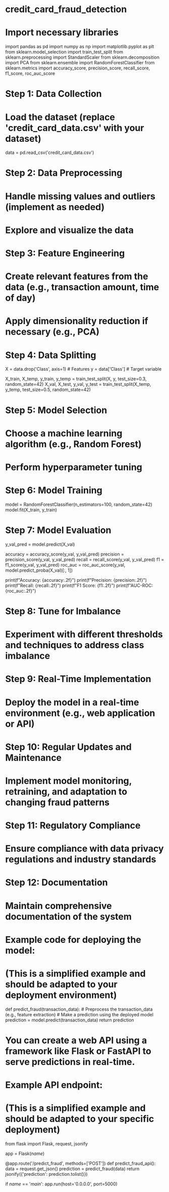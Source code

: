 # credit_card_fraud_detection

# Import necessary libraries
import pandas as pd
import numpy as np
import matplotlib.pyplot as plt
from sklearn.model_selection import train_test_split
from sklearn.preprocessing import StandardScaler
from sklearn.decomposition import PCA
from sklearn.ensemble import RandomForestClassifier
from sklearn.metrics import accuracy_score, precision_score, recall_score, f1_score, roc_auc_score

# Step 1: Data Collection
# Load the dataset (replace 'credit_card_data.csv' with your dataset)
data = pd.read_csv('credit_card_data.csv')

# Step 2: Data Preprocessing
# Handle missing values and outliers (implement as needed)
# Explore and visualize the data

# Step 3: Feature Engineering
# Create relevant features from the data (e.g., transaction amount, time of day)
# Apply dimensionality reduction if necessary (e.g., PCA)

# Step 4: Data Splitting
X = data.drop('Class', axis=1)  # Features
y = data['Class']  # Target variable

X_train, X_temp, y_train, y_temp = train_test_split(X, y, test_size=0.3, random_state=42)
X_val, X_test, y_val, y_test = train_test_split(X_temp, y_temp, test_size=0.5, random_state=42)

# Step 5: Model Selection
# Choose a machine learning algorithm (e.g., Random Forest)
# Perform hyperparameter tuning

# Step 6: Model Training
model = RandomForestClassifier(n_estimators=100, random_state=42)
model.fit(X_train, y_train)

# Step 7: Model Evaluation
y_val_pred = model.predict(X_val)

accuracy = accuracy_score(y_val, y_val_pred)
precision = precision_score(y_val, y_val_pred)
recall = recall_score(y_val, y_val_pred)
f1 = f1_score(y_val, y_val_pred)
roc_auc = roc_auc_score(y_val, model.predict_proba(X_val)[:, 1])

print(f"Accuracy: {accuracy:.2f}")
print(f"Precision: {precision:.2f}")
print(f"Recall: {recall:.2f}")
print(f"F1 Score: {f1:.2f}")
print(f"AUC-ROC: {roc_auc:.2f}")

# Step 8: Tune for Imbalance
# Experiment with different thresholds and techniques to address class imbalance

# Step 9: Real-Time Implementation
# Deploy the model in a real-time environment (e.g., web application or API)

# Step 10: Regular Updates and Maintenance
# Implement model monitoring, retraining, and adaptation to changing fraud patterns

# Step 11: Regulatory Compliance
# Ensure compliance with data privacy regulations and industry standards

# Step 12: Documentation
# Maintain comprehensive documentation of the system

# Example code for deploying the model:
# (This is a simplified example and should be adapted to your deployment environment)
def predict_fraud(transaction_data):
    # Preprocess the transaction_data (e.g., feature extraction)
    # Make a prediction using the deployed model
    prediction = model.predict(transaction_data)
    return prediction

# You can create a web API using a framework like Flask or FastAPI to serve predictions in real-time.

# Example API endpoint:
# (This is a simplified example and should be adapted to your specific deployment)
from flask import Flask, request, jsonify

app = Flask(_name_)

@app.route('/predict_fraud', methods=['POST'])
def predict_fraud_api():
    data = request.get_json()
    prediction = predict_fraud(data)
    return jsonify({'prediction': prediction.tolist()})

if _name_ == '_main_':
    app.run(host='0.0.0.0', port=5000)
